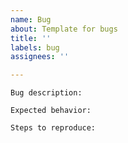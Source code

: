 ```yaml
---
name: Bug
about: Template for bugs
title: ''
labels: bug
assignees: ''

---
```


`Bug description:`

`Expected behavior:`

`Steps to reproduce:`